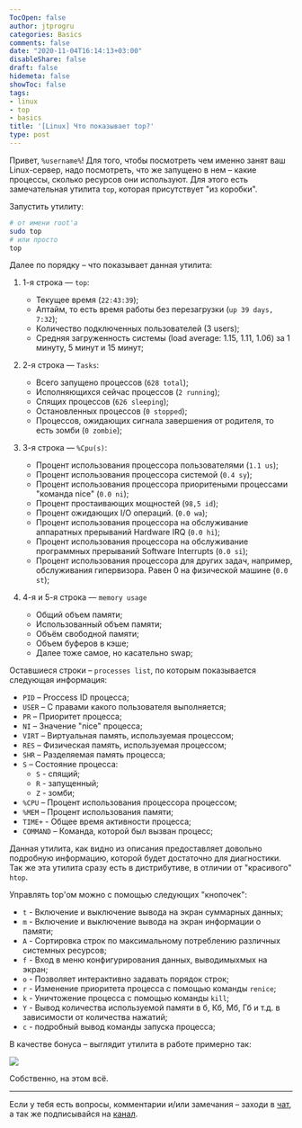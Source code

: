 ```yaml
---
TocOpen: false
author: jtprogru
categories: Basics
comments: false
date: "2020-11-04T16:14:13+03:00"
disableShare: false
draft: false
hidemeta: false
showToc: false
tags:
- linux
- top
- basics
title: '[Linux] Что показывает top?'
type: post
---
```


Привет, `%username%`! Для того, чтобы посмотреть чем именно занят ваш Linux-сервер, надо посмотреть, что же запущено в нем – какие процессы, сколько ресурсов они используют. Для этого есть замечательная утилита `top`, которая присутствует "из коробки".

Запустить утилиту:

```bash
# от имени root'а
sudo top
# или просто
top
```

Далее по порядку – что показывает данная утилита:

1. 1-я строка — `top`:
    - Текущее время (`22:43:39`);
    - Аптайм, то есть время работы без перезагрузки (`up 39 days, 7:32`);
    - Количество подключенных пользователей (3 users);
    - Средняя загруженность системы (load average: 1.15, 1.11, 1.06) за 1 минуту, 5 минут и 15 минут;

2. 2-я строка — `Tasks`:
    - Всего запущено процессов (`628 total`);
    - Исполняющихся сейчас процессов (`2 running`);
    - Спящих процессов (`626 sleeping`);
    - Остановленных процессов (`0 stopped`);
    - Процессов, ожидающих сигнала завершения от родителя, то есть зомби (`0 zombie`);

3. 3-я строка — `%Cpu(s)`:
    - Процент иcпользования процессора пользователями (`1.1 us`);
    - Процент иcпользования процессора системой (`0.4 sy`);
    - Процент использования процессора приоритеными процессами "команда nice" (`0.0 ni`);
    - Процент простаивающих мощностей (`98,5 id`);
    - Процент ожидающих I/O операций. (`0.0 wa`);
    - Процент использования процессора на обслуживание аппаратных прерываний Hardware IRQ (`0.0 hi`);
    - Процент использования процессора на обслуживание программных прерываний Software Interrupts (`0.0 si`);
    - Процент использования процессора для других задач, например, обслуживания гипервизора. Равен 0 на физической машине (`0.0 st`);

4. 4-я и 5-я строка — `memory usage`
    - Общий объем памяти;
    - Использованный объем памяти;
    - Объём свободной памяти;
    - Объем буферов в кэше;
    - Далее тоже самое, но касательно swap;

Оставшиеся строки – `processes list`, по которым показывается следующая информация:

- `PID` – Proccess ID процесса;
- `USER` – С правами какого пользователя выполняется;
- `PR` – Приоритет процесса;
- `NI` – Значение "nice" процесса;
- `VIRT` – Виртуальная память, используемая процессом;
- `RES` – Физическая память, используемая процессом;
- `SHR` – Разделяемая память процесса;
- `S` – Состояние процесса:
  - `S` - спящий;
  - `R` - запущенный;
  - `Z` - зомби;
- `%CPU` – Процент использования процессора процессом;
- `%MEM` – Процент использования памяти;
- `TIME+` - Общее время активности процесса;
- `COMMAND` – Команда, которой был вызван процесс;

Данная утилита, как видно из описания предоставляет довольно подробную информацию, которой будет достаточно для диагностики. Так же эта утилита сразу есть в дистрибутиве, в отличии от "красивого" `htop`.

Управлять top'ом можно с помощью следующих "кнопочек":

- `t` - Включение и выключение вывода на экран суммарных данных;
- `m` - Включение и выключение вывода на экран информации о памяти;
- `A` - Сортировка строк по максимальному потреблению различных системных ресурсов;
- `f` - Вход в меню конфигурирования данных, выводимыхмых на экран;
- `o` - Позволяет интерактивно задавать порядок строк;
- `r` - Изменение приоритета процесса с помощью команды `renice`;
- `k` - Уничтожение процесса с помощью команды `kill`;
- `Y` - Вывод количества используемой памяти в б, Кб, Мб, Гб и т.д. в зависимости от количества нажатий;
- `с` - подробный вывод команды запуска процесса;

В качестве бонуса – выглядит утилита в работе примерно так:

![](https://i.ibb.co/Lt9XPb0/2020-10-20-23-00-59.png)

Собственно, на этом всё.

---
Если у тебя есть вопросы, комментарии и/или замечания – заходи в [чат](https://ttttt.me/jtprogru_chat), а так же подписывайся на [канал](https://ttttt.me/jtprogru_channel).

